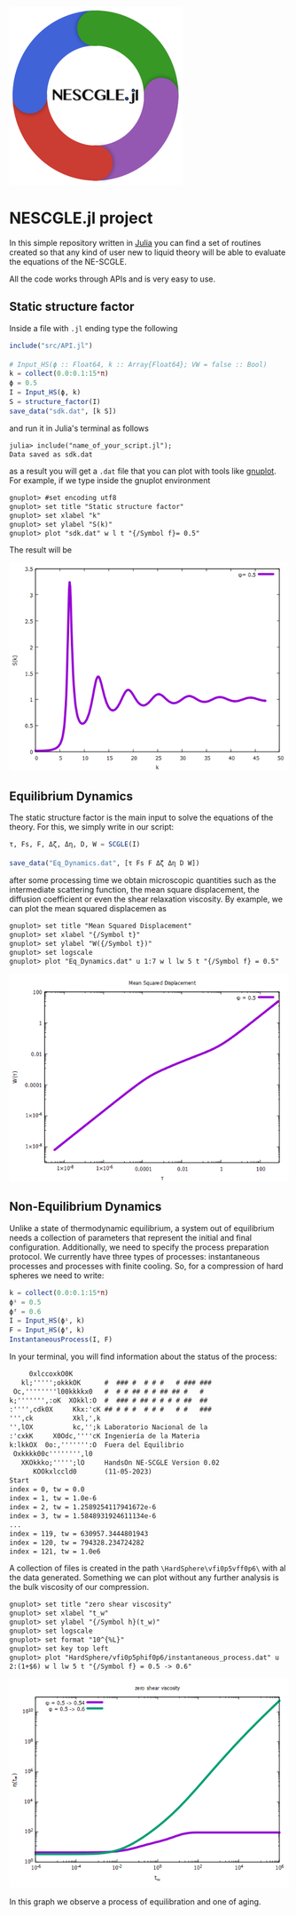 ![Logo](img/Logo.png)

# NESCGLE.jl project

In this simple repository written in [Julia](https://julialang.org/) you can find a set of routines created so that any kind of user new to liquid theory will be able to evaluate the equations of the NE-SCGLE.

All the code works through APIs and is very easy to use.

## Static structure factor

Inside a file with `.jl` ending type the following
```julia
include("src/API.jl")

# Input_HS(ϕ :: Float64, k :: Array{Float64}; VW = false :: Bool)
k = collect(0.0:0.1:15*π)
ϕ = 0.5
I = Input_HS(ϕ, k)
S = structure_factor(I)
save_data("sdk.dat", [k S])
```
and run it in Julia's terminal as follows
```
julia> include("name_of_your_script.jl");
Data saved as sdk.dat
```
as a result you will get a `.dat` file that you can plot with tools like [gnuplot](http://www.gnuplot.info/). For example, if we type inside the gnuplot environment
```gnuplot
gnuplot> #set encoding utf8
gnuplot> set title "Static structure factor"
gnuplot> set xlabel "k"
gnuplot> set ylabel "S(k)"
gnuplot> plot "sdk.dat" w l t "{/Symbol f}= 0.5"
```
The result will be

![plot](img/plot00.png)

## Equilibrium Dynamics

The static structure factor is the main input to solve the equations of the theory. For this, we simply write in our script:
```julia
τ, Fs, F, Δζ, Δη, D, W = SCGLE(I)

save_data("Eq_Dynamics.dat", [τ Fs F Δζ Δη D W])
```
after some processing time we obtain microscopic quantities such as the intermediate scattering function, the mean square displacement, the diffusion coefficient or even the shear relaxation viscosity. 
By example, we can plot the mean squared displacemen as

```gnuplot
gnuplot> set title "Mean Squared Displacement"
gnuplot> set xlabel "{/Symbol t}"
gnuplot> set ylabel "W({/Symbol t})"
gnuplot> set logscale
gnuplot> plot "Eq_Dynamics.dat" u 1:7 w l lw 5 t "{/Symbol f} = 0.5"
```

![plot](img/plot01.png)

## Non-Equilibrium Dynamics

Unlike a state of thermodynamic equilibrium, a system out of equilibrium needs a collection of parameters that represent the initial and final configuration.
Additionally, we need to specify the process preparation protocol. We currently have three types of processes: instantaneous processes and processes with finite cooling.
So, for a compression of hard spheres we need to write:
```julia
k = collect(0.0:0.1:15*π)
ϕⁱ = 0.5
ϕᶠ = 0.6
I = Input_HS(ϕⁱ, k)
F = Input_HS(ϕᶠ, k)
InstantaneousProcess(I, F)
```
In your terminal, you will find information about the status of the process:
```
     0xlccoxkO0K
   kl;''''';okkkOK      #  ### #  # # #   # ### ###
 Oc,''''''''l00kkkkx0   #  # # ## # # ## ## #   #
k;''''''',:oK  XOkkl:O  #  ### # ## # # # # ##  ##
:'''',cdk0X     Kkx:'cK ## # # #  # # #   # #   ###
''',ck          Xkl,',k
'',lOX          kc,'';k Laboratorio Nacional de la
:'cxkK     X0Odc,''''cK Ingeniería de la Materia
k:lkkOX  0o:,''''''':O  Fuera del Equilibrio
 Oxkkkk00c'''''''',l0
   XKOkkko;''''';lO     HandsOn NE-SCGLE Version 0.02
      KOOkxlccld0       (11-05-2023)
Start
index = 0, tw = 0.0
index = 1, tw = 1.0e-6
index = 2, tw = 1.2589254117941672e-6
index = 3, tw = 1.5848931924611134e-6
...
index = 119, tw = 630957.3444801943
index = 120, tw = 794328.234724282
index = 121, tw = 1.0e6
```
A collection of files is created in the path ```\HardSphere\vfi0p5vff0p6\``` with al the data generated.
Something we can plot without any further analysis is the bulk viscosity of our compression.
```gnuplot
gnuplot> set title "zero shear viscosity"
gnuplot> set xlabel "t_w"
gnuplot> set ylabel "{/Symbol h}(t_w)"
gnuplot> set logscale
gnuplot> set format "10^{%L}"
gnuplot> set key top left
gnuplot> plot "HardSphere/vfi0p5phif0p6/instantaneous_process.dat" u 2:(1+$6) w l lw 5 t "{/Symbol f} = 0.5 -> 0.6"
```

![plot](img/plot02.png)

In this graph we observe a process of equilibration and one of aging.
